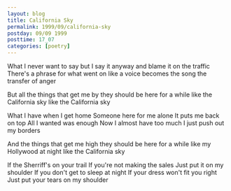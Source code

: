 ```yaml
---
layout: blog
title: California Sky
permalink: 1999/09/california-sky
postday: 09/09 1999
posttime: 17_07
categories: [poetry]
---
```


What I never want to say
but I say it anyway
and blame it on the traffic
There's a phrase for what went on
like a voice becomes the song
the transfer of anger

But all the things that get me by
they should be here for a while
like the California sky
like the California sky

What I have when I get home
Someone here for me alone
It puts me back on top
All I wanted was enough
Now I almost have too much
I just push out my borders

And the things that get me high
they should be here for a while
like my Hollywood at night
like the California sky

If  the Sherriff's on your trail
If you're not making the sales
Just put it on my shoulder
If you don't get to sleep at night
If your dress won't fit you right
Just put your tears on my shoulder
